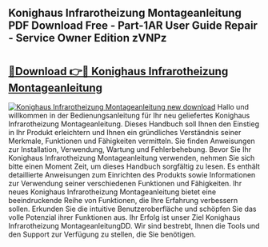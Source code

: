 ## Konighaus Infrarotheizung Montageanleitung PDF Download Free - Part-1AR User Guide Repair - Service Owner Edition zVNPz

# <h2><a href="http://df7e4c3.blite.top/?on=Konighaus+Infrarotheizung+Montageanleitung">🔗Download 👉🔴 Konighaus Infrarotheizung Montageanleitung</a></h2>

[![Konighaus Infrarotheizung Montageanleitung new download](https://i.imgur.com/lujVjoI.png)](http://df7e4c3.blite.top/?on=Konighaus+Infrarotheizung+Montageanleitung)
Hallo und willkommen in der Bedienungsanleitung für Ihr neu geliefertes Konighaus Infrarotheizung Montageanleitung. Dieses Handbuch soll Ihnen den Einstieg in Ihr Produkt erleichtern und Ihnen ein gründliches Verständnis seiner Merkmale, Funktionen und Fähigkeiten vermitteln. Sie finden Anweisungen zur Installation, Verwendung, Wartung und Fehlerbehebung. Bevor Sie Ihr Konighaus Infrarotheizung Montageanleitung verwenden, nehmen Sie sich bitte einen Moment Zeit, um dieses Handbuch sorgfältig zu lesen. Es enthält detaillierte Anweisungen zum Einrichten des Produkts sowie Informationen zur Verwendung seiner verschiedenen Funktionen und Fähigkeiten. Ihr neues Konighaus Infrarotheizung Montageanleitung bietet eine beeindruckende Reihe von Funktionen, die Ihre Erfahrung verbessern sollen. Erkunden Sie die intuitive Benutzeroberfläche und schöpfen Sie das volle Potenzial ihrer Funktionen aus. Ihr Erfolg ist unser Ziel Konighaus Infrarotheizung MontageanleitungDD. Wir sind bestrebt, Ihnen die Tools und den Support zur Verfügung zu stellen, die Sie benötigen.
